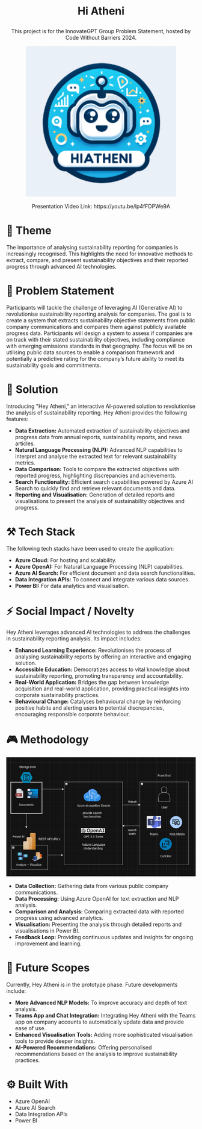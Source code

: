 # <p align="center">Hi Atheni</p>
<p align="center">This project is for the InnovateGPT Group Problem Statement, hosted by Code Without Barriers 2024.</p>
<p align="center">
<img src="https://github.com/NAry-Byun/Angelhack/blob/master/logo.png?raw=true" width="400px" height="400px" alt="logo"></img>
</p>
<p align="center">Presentation Video Link: https://youtu.be/lp4fFDPWe9A </p>


# 📝 Theme
The importance of analysing sustainability reporting for companies is increasingly recognised. This highlights the need for innovative methods to extract, compare, and present sustainability objectives and their reported progress through advanced AI technologies.

# 🌵 Problem Statement
Participants will tackle the challenge of leveraging AI (Generative AI) to revolutionise sustainability reporting analysis for companies. The goal is to create a system that extracts sustainability objective statements from public company communications and compares them against publicly available progress data. Participants will design a system to assess if companies are on track with their stated sustainability objectives, including compliance with emerging emissions standards in that geography. The focus will be on utilising public data sources to enable a comparison framework and potentially a predictive rating for the company’s future ability to meet its sustainability goals and commitments.

# 🔑 Solution
Introducing "Hey Atheni," an interactive AI-powered solution to revolutionise the analysis of sustainability reporting. Hey Atheni provides the following features:

- **Data Extraction:** Automated extraction of sustainability objectives and progress data from annual reports, sustainability reports, and news articles.
- **Natural Language Processing (NLP):** Advanced NLP capabilities to interpret and analyse the extracted text for relevant sustainability metrics.
- **Data Comparison:** Tools to compare the extracted objectives with reported progress, highlighting discrepancies and achievements.
- **Search Functionality:** Efficient search capabilities powered by Azure AI Search to quickly find and retrieve relevant documents and data.
- **Reporting and Visualisation:** Generation of detailed reports and visualisations to present the analysis of sustainability objectives and progress.

# ⚒️ Tech Stack
The following tech stacks have been used to create the application:

- **Azure Cloud:** For hosting and scalability.
- **Azure OpenAI:** For Natural Language Processing (NLP) capabilities.
- **Azure AI Search:** For efficient document and data search functionalities.
- **Data Integration APIs:** To connect and integrate various data sources.
- **Power BI:** For data analytics and visualisation.

# ⚡ Social Impact / Novelty
Hey Atheni leverages advanced AI technologies to address the challenges in sustainability reporting analysis. Its impact includes:

- **Enhanced Learning Experience:** Revolutionises the process of analysing sustainability reports by offering an interactive and engaging solution.
- **Accessible Education:** Democratizes access to vital knowledge about sustainability reporting, promoting transparency and accountability.
- **Real-World Application:** Bridges the gap between knowledge acquisition and real-world application, providing practical insights into corporate sustainability practices.
- **Behavioural Change:** Catalyses behavioural change by reinforcing positive habits and alerting users to potential discrepancies, encouraging responsible corporate behaviour.

# 🎮 Methodology
<p align="center"><img src="https://github.com/NAry-Byun/Angelhack/blob/master/archtecture.png?raw=true"></img></p>

- **Data Collection:** Gathering data from various public company communications.
- **Data Processing:** Using Azure OpenAI for text extraction and NLP analysis.
- **Comparison and Analysis:** Comparing extracted data with reported progress using advanced analytics.
- **Visualisation:** Presenting the analysis through detailed reports and visualisations in Power BI.
- **Feedback Loop:** Providing continuous updates and insights for ongoing improvement and learning.

# 🎯 Future Scopes
Currently, Hey Atheni is in the prototype phase. Future developments include:

- **More Advanced NLP Models:** To improve accuracy and depth of text analysis.
- **Teams App and Chat Integration:** Integrating Hey Atheni with the Teams app on company accounts to automatically update data and provide ease of use.
- **Enhanced Visualisation Tools:** Adding more sophisticated visualisation tools to provide deeper insights.
- **AI-Powered Recommendations:** Offering personalised recommendations based on the analysis to improve sustainability practices.

# ⚙️ Built With
- Azure OpenAI
- Azure AI Search
- Data Integration APIs
- Power BI
